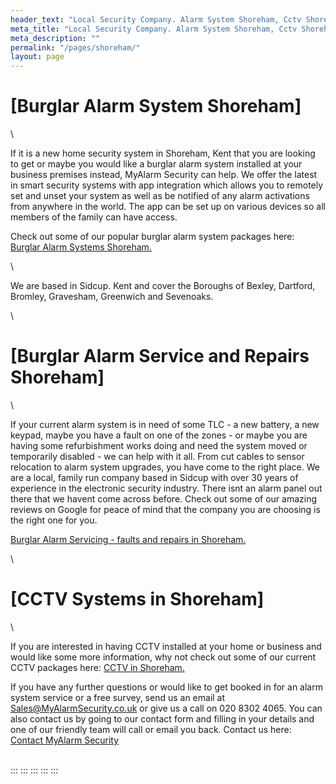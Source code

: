 ```yaml
---
header_text: "Local Security Company. Alarm System Shoreham, Cctv Shoreham."
meta_title: "Local Security Company. Alarm System Shoreham, Cctv Shoreham."
meta_description: ""
permalink: "/pages/shoreham/"
layout: page
---
```


# [Burglar Alarm System Shoreham] 

\

If it is a new home security system in Shoreham, Kent that you are looking to get or maybe you would like a burglar alarm system installed at your business premises instead, MyAlarm Security can help. We offer the latest in smart security systems with app integration which allows you to remotely set and unset your system as well as be notified of any alarm activations from anywhere in the world. The app can be set up on various devices so all members of the family can have access.

Check out some of our popular burglar alarm system packages here: [Burglar Alarm Systems Shoreham.](../categories/burglar-alarms.php.html)

\

We are based in Sidcup. Kent and cover the Boroughs of Bexley, Dartford, Bromley, Gravesham, Greenwich and Sevenoaks.

\

# [Burglar Alarm Service and Repairs Shoreham] 

\

If your current alarm system is in need of some TLC - a new battery, a new keypad, maybe you have a fault on one of the zones - or maybe you are having some refurbishment works doing and need the system moved or temporarily disabled - we can help with it all. From cut cables to sensor relocation to alarm system upgrades, you have come to the right place. We are a local, family run company based in Sidcup with over 30 years of experience in the electronic security industry. There isnt an alarm panel out there that we havent come across before. Check out some of our amazing reviews on Google for peace of mind that the company you are choosing is the right one for you.

[Burglar Alarm Servicing - faults and repairs in Shoreham.](../categories/servicing-and-repairs.php.html)

\

# [CCTV Systems in Shoreham] 

\

If you are interested in having CCTV installed at your home or business and would like some more information, why not check out some of our current CCTV packages here: [CCTV in Shoreham.](../categories/cctv.php.html)

If you have any further questions or would like to get booked in for an alarm system service or a free survey, send us an email at Sales@MyAlarmSecurity.co.uk or give us a call on 020 8302 4065. You can also contact us by going to our contact form and filling in your details and one of our friendly team will call or email you back. Contact us here: [Contact MyAlarm Security](../contact.php.html)

\
:::
:::
:::
:::
:::